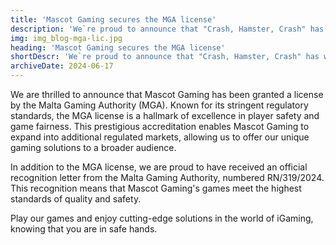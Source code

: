```yaml
---
title: 'Mascot Gaming secures the MGA license'
description: 'We`re proud to announce that "Crash, Hamster, Crash" has won the Silver Award in the Slot Debut category at the CasinoBeats Game Developer Awards 2024.'
img: img_blog-mga-lic.jpg
heading: 'Mascot Gaming secures the MGA license'
shortDescr: 'We`re proud to announce that "Crash, Hamster, Crash" has won the Silver Award in the Slot Debut category at the CasinoBeats Game Developer Awards 2024.'
archiveDate: 2024-06-17
---
```

We are thrilled to announce that Mascot Gaming has been granted a license by the Malta Gaming Authority (MGA). Known for its stringent regulatory standards, the MGA license is a hallmark of excellence in player safety and game fairness. This prestigious accreditation enables Mascot Gaming to expand into additional regulated markets, allowing us to offer our unique gaming solutions to a broader audience.

In addition to the MGA license, we are proud to have received an official recognition letter from the Malta Gaming Authority, numbered RN/319/2024. This recognition means that Mascot Gaming's games meet the highest standards of quality and safety.

Play our games and enjoy cutting-edge solutions in the world of iGaming, knowing that you are in safe hands.
